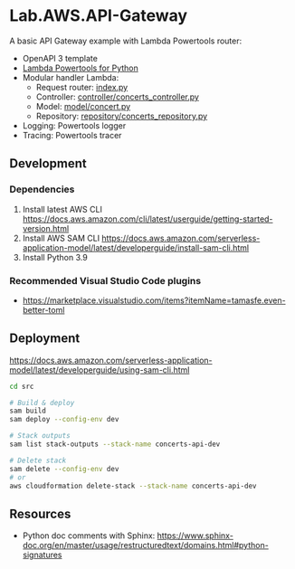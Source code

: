 # Lab.AWS.API-Gateway

A basic API Gateway example with Lambda Powertools router:

* OpenAPI 3 template
* [Lambda Powertools for Python](https://docs.powertools.aws.dev/lambda/python/latest/core/event_handler/api_gateway/)
* Modular handler Lambda:
    * Request router: [index.py](./src/lambda/concerts_api_handler/index.py)
    * Controller: [controller/concerts_controller.py](./src/lambda/concerts_api_handler/controller/concerts_controller.py)
    * Model: [model/concert.py](./src/lambda/concerts_api_handler/model/concert.py)
    * Repository: [repository/concerts_repository.py](./src/lambda/concerts_api_handler/repository/concerts_repository.py)
* Logging: Powertools logger
* Tracing: Powertools tracer


## Development

### Dependencies

1. Install latest AWS CLI https://docs.aws.amazon.com/cli/latest/userguide/getting-started-version.html
2. Install AWS SAM CLI https://docs.aws.amazon.com/serverless-application-model/latest/developerguide/install-sam-cli.html
3. Install Python 3.9


### Recommended Visual Studio Code plugins

* https://marketplace.visualstudio.com/items?itemName=tamasfe.even-better-toml


## Deployment

https://docs.aws.amazon.com/serverless-application-model/latest/developerguide/using-sam-cli.html

```sh
cd src
```

```sh
# Build & deploy
sam build
sam deploy --config-env dev
```

```sh
# Stack outputs
sam list stack-outputs --stack-name concerts-api-dev
```

```sh
# Delete stack
sam delete --config-env dev
# or
aws cloudformation delete-stack --stack-name concerts-api-dev
```

## Resources

* Python doc comments with Sphinx: https://www.sphinx-doc.org/en/master/usage/restructuredtext/domains.html#python-signatures